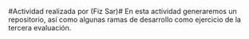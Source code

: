 #Actividad realizada por (Fiz Sar)#
En esta actividad generaremos un repositorio, así como algunas ramas de desarrollo como ejercicio de la tercera evaluación.
